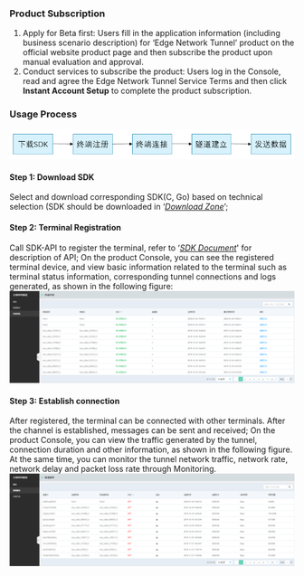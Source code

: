 ### Product Subscription
1. Apply for Beta first: Users fill in the application information (including business scenario description) for ‘Edge Network Tunnel’ product on the official website product page and then subscribe the product upon manual evaluation and approval.
2. Conduct services to subscribe the product: Users log in the Console, read and agree the Edge Network Tunnel Service Terms and then click **Instant Account Setup** to complete the product subscription.


### Usage Process
![Quick-Start.png](../../../image/Edge-Network-Tunnel/Quick-Start.png)

#### Step 1: Download SDK
Select and download corresponding SDK(C, Go) based on technical selection (SDK should be downloaded in ‘*[Download Zone](./Download-Center.md)*’;

#### Step 2: Terminal Registration
Call SDK-API to register the terminal, refer to ‘*[SDK Document](SDK-Reference/Overview.md)*' for description of API;
On the product Console, you can see the registered terminal device, and view basic information related to the terminal such as terminal status information, corresponding tunnel connections and logs generated, as shown in the following figure:
![terminal_list.png](../../../image/Edge-Network-Tunnel/terminal_list_cp.png)

#### Step 3: Establish connection
After registered, the terminal can be connected with other terminals. After the channel is established, messages can be sent and received;
On the product Console, you can view the traffic generated by the tunnel, connection duration and other information, as shown in the following figure. At the same time, you can monitor the tunnel network traffic, network rate, network delay and packet loss rate through Monitoring.
![tunnel_service.png](../../../image/Edge-Network-Tunnel/tunnel_service_cp.png)
